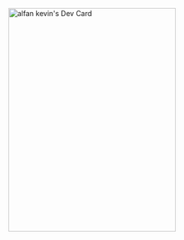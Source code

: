 <!--### Hi there 👋

<!--
**alfankevin/alfankevin** is a ✨ _special_ ✨ repository because its `README.md` (this file) appears on your GitHub profile.

Here are some ideas to get you started:

- 🔭 I’m currently working on ...
- 🌱 I’m currently learning ...
- 👯 I’m looking to collaborate on ...
- 🤔 I’m looking for help with ...
- 💬 Ask me about ...
- 📫 How to reach me: ...
- 😄 Pronouns: ...
- ⚡ Fun fact: ...
-->
<a href="https://app.daily.dev/alkevin"><img src="https://api.daily.dev/devcards/eb7cd4244d7e4838a94dc8f4a6e51237.png?r=nhx" width="333" height="444" alt="alfan kevin's Dev Card"/></a>
